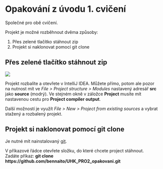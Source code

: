 <h1>Opakování z úvodu 1. cvičení</h1>
<p>Společné pro obě cvičení.</p>

Projekt je možné rozběhnout dvěma způsoby:
<ol>
    <li>Přes zelené tlačítko stáhnout zip</li>
    <li>Projekt si naklonovat pomocí git clone</li>
</ol>

<h2>Přes zelené tlačítko stáhnout zip</h2>
<img src="https://lide.uhk.cz/fim/student/benesja4/github-01.png" />
<p>Projekt rozbalíte a otevřete v IntelliJ IDEA. Můžete přímo, potom ale pozor na
nutnost mít ve <i>File > Project structure > Modules</i> nastavený adresář <b>src</b> jako <b>source</b> (modrý).
Ve stejném okně v záložce <b>Project</b> musíte mít nastavenou cestu pro <b>Project compiler output</b>.</p>
<p>Další možností je využít <i>File > New > Project from existing sources</i> a vybrat stažený a rozbalený projekt.</p>

<h2>Projekt si naklonovat pomocí git clone</h2>
<p>Je nutné mít nainstalovaný <a href="https://git-scm.com/">git</a>.</p>
V příkazové řádce otevřete složku, do které chcete project stáhnout.<br />
Zadáte příkaz: <b>git clone https://github.com/bennaito/UHK_PRO2_opakovani.git</b>



